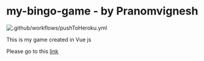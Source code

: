 # my-bingo-game - by Pranomvignesh

![.github/workflows/pushToHeroku.yml](https://github.com/Pranomvignesh/my-bingo-game/workflows/.github/workflows/pushToHeroku.yml/badge.svg)

This is my game created in Vue js 

Please go to this [link](https://my-bingo-game.herokuapp.com)